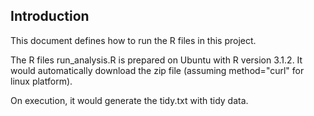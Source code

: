 
## Introduction

This document defines how to run the R files in this project.

The R files run_analysis.R is prepared on Ubuntu with R version 3.1.2. It would automatically download the zip file (assuming method="curl" for linux platform).

On execution, it would generate the tidy.txt with tidy data.
